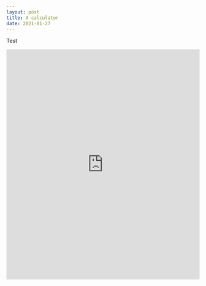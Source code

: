 ```yaml
---
layout: post
title: A calculator
date: 2021-01-27
---
```


Test


<link rel="preconnect" href="https://fonts.gstatic.com">
<link href="https://fonts.googleapis.com/css2?family=Kanit&display=swap" rel="stylesheet">


<iframe src="https://jxbx.github.io/projects/minicalc.html" width="100%" height="600" style="border:none;">
</iframe>

